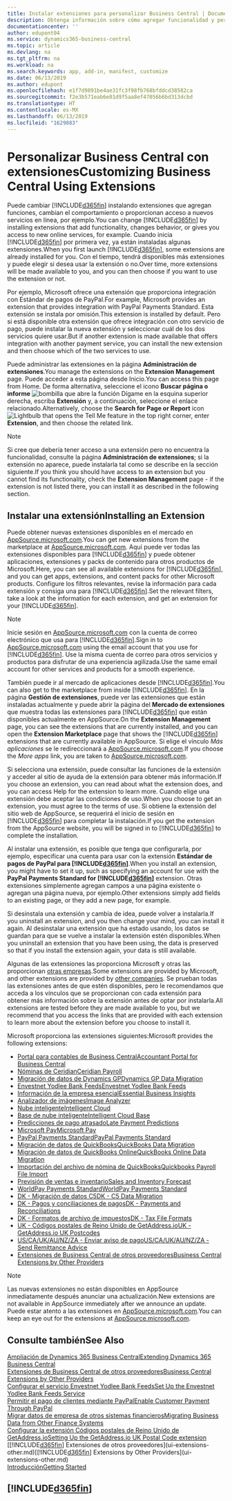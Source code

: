 ```yaml
---
title: Instalar extensiones para personalizar Business Central | Documentos de Microsoft
description: Obtenga información sobre cómo agregar funcionalidad y personalizar Business Central mediante la instalación de extensiones.
documentationcenter: ''
author: edupont04
ms.service: dynamics365-business-central
ms.topic: article
ms.devlang: na
ms.tgt_pltfrm: na
ms.workload: na
ms.search.keywords: app, add-in, manifest, customize
ms.date: 06/13/2019
ms.author: edupont
ms.openlocfilehash: e1f7d9891be4ae31fc3f98fb768bfddcd38582ca
ms.sourcegitcommit: f2e3b571eab6e01d9f5aa8ef47056b6bd313dcbd
ms.translationtype: HT
ms.contentlocale: es-MX
ms.lasthandoff: 06/13/2019
ms.locfileid: "1629883"
---
```

# <a name="customizing-business-central-using-extensions"></a><span data-ttu-id="24afa-103">Personalizar Business Central con extensiones</span><span class="sxs-lookup"><span data-stu-id="24afa-103">Customizing Business Central Using Extensions</span></span>
<span data-ttu-id="24afa-104">Puede cambiar [!INCLUDE[d365fin](includes/d365fin_md.md)] instalando extensiones que agregan funciones, cambian el comportamiento o proporcionan acceso a nuevos servicios en línea, por ejemplo.</span><span class="sxs-lookup"><span data-stu-id="24afa-104">You can change [!INCLUDE[d365fin](includes/d365fin_md.md)] by installing extensions that add functionality, changes behavior, or gives you access to new online services, for example.</span></span>
<span data-ttu-id="24afa-105">Cuando inicia [!INCLUDE[d365fin](includes/d365fin_md.md)] por primera vez, ya están instaladas algunas extensiones.</span><span class="sxs-lookup"><span data-stu-id="24afa-105">When you first launch [!INCLUDE[d365fin](includes/d365fin_md.md)], some extensions are already installed for you.</span></span> <span data-ttu-id="24afa-106">Con el tiempo, tendrá disponibles más extensiones y puede elegir si desea usar la extensión o no.</span><span class="sxs-lookup"><span data-stu-id="24afa-106">Over time, more extensions will be made available to you, and you can then choose if you want to use the extension or not.</span></span>

<span data-ttu-id="24afa-107">Por ejemplo, Microsoft ofrece una extensión que proporciona integración con Estándar de pagos de PayPal.</span><span class="sxs-lookup"><span data-stu-id="24afa-107">For example, Microsoft provides an extension that provides integration with PayPal Payments Standard.</span></span> <span data-ttu-id="24afa-108">Esta extensión se instala por omisión.</span><span class="sxs-lookup"><span data-stu-id="24afa-108">This extension is installed by default.</span></span>
<span data-ttu-id="24afa-109">Pero si está disponible otra extensión que ofrece integración con otro servicio de pago, puede instalar la nueva extensión y seleccionar cuál de los dos servicios quiere usar.</span><span class="sxs-lookup"><span data-stu-id="24afa-109">But if another extension is made available that offers integration with another payment service, you can install the new extension and then choose which of the two services to use.</span></span>  

<span data-ttu-id="24afa-110">Puede administrar las extensiones en la página **Administración de extensiones**.</span><span class="sxs-lookup"><span data-stu-id="24afa-110">You manage the extensions on the **Extension Management** page.</span></span> <span data-ttu-id="24afa-111">Puede acceder a esta página desde Inicio.</span><span class="sxs-lookup"><span data-stu-id="24afa-111">You can access this page from Home.</span></span> <span data-ttu-id="24afa-112">De forma alternativa, seleccione el icono **Buscar página o informe** ![bombilla que abre la función Dígame](media/ui-search/search_small.png "Dígame que desea hacer") en la esquina superior derecha, escriba **Extensión** y, a continuación, seleccione el enlace relacionado.</span><span class="sxs-lookup"><span data-stu-id="24afa-112">Alternatively, choose the **Search for Page or Report** icon ![Lightbulb that opens the Tell Me feature](media/ui-search/search_small.png "Tell me what you want to do") in the top right corner, enter **Extension**, and then choose the related link.</span></span>  

> [!NOTE]  
>   <span data-ttu-id="24afa-113">Si cree que debería tener acceso a una extensión pero no encuentra la funcionalidad, consulte la página **Administración de extensiones**; si la extensión no aparece, puede instalarla tal como se describe en la sección siguiente.</span><span class="sxs-lookup"><span data-stu-id="24afa-113">If you think you should have access to an extension but you cannot find its functionality, check the **Extension Management** page - if the extension is not listed there, you can install it as described in the following section.</span></span>  

## <a name="installing-an-extension"></a><span data-ttu-id="24afa-114">Instalar una extensión</span><span class="sxs-lookup"><span data-stu-id="24afa-114">Installing an Extension</span></span>
<span data-ttu-id="24afa-115">Puede obtener nuevas extensiones disponibles en el mercado en [AppSource.microsoft.com](https://appsource.microsoft.com/en-us/marketplace/apps?src=dynamics365website&product=dynamics-365-business-central).</span><span class="sxs-lookup"><span data-stu-id="24afa-115">You can get new extensions from the marketplace at [AppSource.microsoft.com](https://appsource.microsoft.com/en-us/marketplace/apps?src=dynamics365website&product=dynamics-365-business-central).</span></span> <span data-ttu-id="24afa-116">Aquí puede ver todas las extensiones disponibles para [!INCLUDE[d365fin](includes/d365fin_md.md)] y puede obtener aplicaciones, extensiones y packs de contenido para otros productos de Microsoft.</span><span class="sxs-lookup"><span data-stu-id="24afa-116">Here, you can see all available extensions for [!INCLUDE[d365fin](includes/d365fin_md.md)], and you can get apps, extensions, and content packs for other Microsoft products.</span></span> <span data-ttu-id="24afa-117">Configure los filtros relevantes, revise la información para cada extensión y consiga una para [!INCLUDE[d365fin](includes/d365fin_md.md)].</span><span class="sxs-lookup"><span data-stu-id="24afa-117">Set the relevant filters, take a look at the information for each extension, and get an extension for your [!INCLUDE[d365fin](includes/d365fin_md.md)].</span></span>  
> [!NOTE]  
>   <span data-ttu-id="24afa-118">Inicie sesión en [AppSource.microsoft.com](https://appsource.microsoft.com/) con la cuenta de correo electrónico que usa para [!INCLUDE[d365fin](includes/d365fin_md.md)].</span><span class="sxs-lookup"><span data-stu-id="24afa-118">Sign in to [AppSource.microsoft.com](https://appsource.microsoft.com/) using the email account that you use for [!INCLUDE[d365fin](includes/d365fin_md.md)].</span></span> <span data-ttu-id="24afa-119">Use la misma cuenta de correo para otros servicios y productos para disfrutar de una experiencia agilizada.</span><span class="sxs-lookup"><span data-stu-id="24afa-119">Use the same email account for other services and products for a smooth experience.</span></span>  

<span data-ttu-id="24afa-120">También puede ir al mercado de aplicaciones desde [!INCLUDE[d365fin](includes/d365fin_md.md)].</span><span class="sxs-lookup"><span data-stu-id="24afa-120">You can also get to the marketplace from inside [!INCLUDE[d365fin](includes/d365fin_md.md)].</span></span> <span data-ttu-id="24afa-121">En la página **Gestión de extensiones**, puede ver las extensiones que están instaladas actualmente y puede abrir la página del **Mercado de extensiones** que muestra todas las extensiones para [!INCLUDE[d365fin](includes/d365fin_md.md)] que están disponibles actualmente en AppSource.</span><span class="sxs-lookup"><span data-stu-id="24afa-121">On the **Extension Management** page, you can see the extensions that are currently installed, and you can open the **Extension Marketplace** page that shows the [!INCLUDE[d365fin](includes/d365fin_md.md)] extensions that are currently available in AppSource.</span></span> <span data-ttu-id="24afa-122">Si elige el vínculo *Más aplicaciones* se le redireccionará a [AppSource.microsoft.com](https://appsource.microsoft.com/en-us/marketplace/apps?product=dynamics-365%3Bdynamics-365-for-financials&page=1).</span><span class="sxs-lookup"><span data-stu-id="24afa-122">If you choose the *More apps* link, you are taken to [AppSource.microsoft.com](https://appsource.microsoft.com/en-us/marketplace/apps?product=dynamics-365%3Bdynamics-365-for-financials&page=1).</span></span>  

<span data-ttu-id="24afa-123">Si selecciona una extensión, puede consultar las funciones de la extensión y acceder al sitio de ayuda de la extensión para obtener más información.</span><span class="sxs-lookup"><span data-stu-id="24afa-123">If you choose an extension, you can read about what the extension does, and you can access Help for the extension to learn more.</span></span> <span data-ttu-id="24afa-124">Cuando elige una extensión debe aceptar las condiciones de uso.</span><span class="sxs-lookup"><span data-stu-id="24afa-124">When you choose to get an extension, you must agree to the terms of use.</span></span> <span data-ttu-id="24afa-125">Si obtiene la extensión del sitio web de AppSource, se requerirá el inicio de sesión en [!INCLUDE[d365fin](includes/d365fin_md.md)] para completar la instalación.</span><span class="sxs-lookup"><span data-stu-id="24afa-125">If you get the extension from the AppSource website, you will be signed in to [!INCLUDE[d365fin](includes/d365fin_md.md)] to complete the installation.</span></span>  

<span data-ttu-id="24afa-126">Al instalar una extensión, es posible que tenga que configurarla, por ejemplo, especificar una cuenta para usar con la extensión **Estándar de pagos de PayPal para [!INCLUDE[d365fin](includes/d365fin_md.md)]**.</span><span class="sxs-lookup"><span data-stu-id="24afa-126">When you install an extension, you might have to set it up, such as specifying an account for use with the **PayPal Payments Standard for [!INCLUDE[d365fin](includes/d365fin_md.md)]** extension.</span></span>
<span data-ttu-id="24afa-127">Otras extensiones simplemente agregan campos a una página existente o agregan una página nueva, por ejemplo.</span><span class="sxs-lookup"><span data-stu-id="24afa-127">Other extensions simply add fields to an existing page, or they add a new page, for example.</span></span>   

<span data-ttu-id="24afa-128">Si desinstala una extensión y cambia de idea, puede volver a instalarla.</span><span class="sxs-lookup"><span data-stu-id="24afa-128">If you uninstall an extension, and you then change your mind, you can install it again.</span></span> <span data-ttu-id="24afa-129">Al desinstalar una extensión que ha estado usando, los datos se guardan para que se vuelve a instalar la extensión estén disponibles.</span><span class="sxs-lookup"><span data-stu-id="24afa-129">When you uninstall an extension that you have been using, the data is preserved so that if you install the extension again, your data is still available.</span></span>  

<span data-ttu-id="24afa-130">Algunas de las extensiones las proporciona Microsoft y otras las proporcionan [otras empresas](ui-extensions-other.md).</span><span class="sxs-lookup"><span data-stu-id="24afa-130">Some extensions are provided by Microsoft, and other extensions are provided by [other companies](ui-extensions-other.md).</span></span> <span data-ttu-id="24afa-131">Se prueban todas las extensiones antes de que estén disponibles, pero le recomendamos que acceda a los vínculos que se proporcionan con cada extensión para obtener más información sobre la extensión antes de optar por instalarla.</span><span class="sxs-lookup"><span data-stu-id="24afa-131">All extensions are tested before they are made available to you, but we recommend that you access the links that are provided with each extension to learn more about the extension before you choose to install it.</span></span>  

<span data-ttu-id="24afa-132">Microsoft proporciona las extensiones siguientes:</span><span class="sxs-lookup"><span data-stu-id="24afa-132">Microsoft provides the following extensions:</span></span>  

* [<span data-ttu-id="24afa-133">Portal para contables de Business Central</span><span class="sxs-lookup"><span data-stu-id="24afa-133">Accountant Portal for Business Central</span></span>](ui-extensions-accountant-portal.md)
* [<span data-ttu-id="24afa-134">Nóminas de Ceridian</span><span class="sxs-lookup"><span data-stu-id="24afa-134">Ceridian Payroll</span></span>](ui-extensions-ceridian-payroll.md)
* [<span data-ttu-id="24afa-135">Migración de datos de Dynamics GP</span><span class="sxs-lookup"><span data-stu-id="24afa-135">Dynamics GP Data Migration</span></span>](ui-extensions-dynamicsgp-data-migration.md)
* [<span data-ttu-id="24afa-136">Envestnet Yodlee Bank Feeds</span><span class="sxs-lookup"><span data-stu-id="24afa-136">Envestnet Yodlee Bank Feeds</span></span>](ui-extensions-yodlee-bank-feeds.md)
* [<span data-ttu-id="24afa-137">Información de la empresa esencial</span><span class="sxs-lookup"><span data-stu-id="24afa-137">Essential Business Insights</span></span>](ui-extensions-essential-business-insights.md)
* [<span data-ttu-id="24afa-138">Analizador de imágenes</span><span class="sxs-lookup"><span data-stu-id="24afa-138">Image Analyzer</span></span>](ui-extensions-image-analyzer.md)
* [<span data-ttu-id="24afa-139">Nube inteligente</span><span class="sxs-lookup"><span data-stu-id="24afa-139">Intelligent Cloud</span></span>](ui-extensions-data-replication.md)
* [<span data-ttu-id="24afa-140">Base de nube inteligente</span><span class="sxs-lookup"><span data-stu-id="24afa-140">Intelligent Cloud Base</span></span>](ui-extensions-intelligent-cloud.md)
* [<span data-ttu-id="24afa-141">Predicciones de pago atrasado</span><span class="sxs-lookup"><span data-stu-id="24afa-141">Late Payment Predictions</span></span>](ui-extensions-late-payment-prediction.md)
* [<span data-ttu-id="24afa-142">Microsoft Pay</span><span class="sxs-lookup"><span data-stu-id="24afa-142">Microsoft Pay</span></span>](ui-extensions-microsoft-pay-payments.md)
* [<span data-ttu-id="24afa-143">PayPal Payments Standard</span><span class="sxs-lookup"><span data-stu-id="24afa-143">PayPal Payments Standard</span></span>](ui-extensions-paypal-payments-standard.md)
* [<span data-ttu-id="24afa-144">Migración de datos de QuickBooks</span><span class="sxs-lookup"><span data-stu-id="24afa-144">QuickBooks Data Migration</span></span>](ui-extensions-quickbooks-data-migration.md)
* [<span data-ttu-id="24afa-145">Migración de datos de QuickBooks Online</span><span class="sxs-lookup"><span data-stu-id="24afa-145">QuickBooks Online Data Migration</span></span>](ui-extensions-quickbooks-online-data-migration.md)
* [<span data-ttu-id="24afa-146">Importación del archivo de nómina de QuickBooks</span><span class="sxs-lookup"><span data-stu-id="24afa-146">Quickbooks Payroll File Import</span></span>](ui-extensions-quickbooks-payroll.md)
* [<span data-ttu-id="24afa-147">Previsión de ventas e inventario</span><span class="sxs-lookup"><span data-stu-id="24afa-147">Sales and Inventory Forecast</span></span>](ui-extensions-sales-forecast.md)
* [<span data-ttu-id="24afa-148">WorldPay Payments Standard</span><span class="sxs-lookup"><span data-stu-id="24afa-148">WorldPay Payments Standard</span></span>](ui-extensions-worldpay-payments-standard.md)
* [<span data-ttu-id="24afa-149">DK - Migración de datos C5</span><span class="sxs-lookup"><span data-stu-id="24afa-149">DK - C5 Data Migration</span></span>](ui-extensions-c5-data-migration.md)
* [<span data-ttu-id="24afa-150">DK - Pagos y conciliaciones de pagos</span><span class="sxs-lookup"><span data-stu-id="24afa-150">DK - Payments and Reconciliations</span></span>](ui-extensions-payments-reconciliation-formats-dk.md)
* [<span data-ttu-id="24afa-151">DK - Formatos de archivo de impuestos</span><span class="sxs-lookup"><span data-stu-id="24afa-151">DK - Tax File Formats</span></span>](ui-extensions-tax-file-formats-dk.md)
* [<span data-ttu-id="24afa-152">UK - Códigos postales de Reino Unido de GetAddress.io</span><span class="sxs-lookup"><span data-stu-id="24afa-152">UK - GetAddress.io UK Postcodes</span></span>](ui-extensions-getaddressio.md)
* [<span data-ttu-id="24afa-153">US/CA/UK/AU/NZ/ZA - Enviar aviso de pago</span><span class="sxs-lookup"><span data-stu-id="24afa-153">US/CA/UK/AU/NZ/ZA - Send Remittance Advice</span></span>](ui-extensions-send-remittance-advice.md)
* [<span data-ttu-id="24afa-154">Extensiones de Business Central de otros proveedores</span><span class="sxs-lookup"><span data-stu-id="24afa-154">Business Central Extensions by Other Providers</span></span>](ui-extensions-other.md)

> [!NOTE]  
>  <span data-ttu-id="24afa-155">Las nuevas extensiones no están disponibles en AppSource inmediatamente después anunciar una actualización.</span><span class="sxs-lookup"><span data-stu-id="24afa-155">New extensions are not available in AppSource immediately after we announce an update.</span></span> <span data-ttu-id="24afa-156">Puede estar atento a las extensiones en [AppSource.microsoft.com](https://appsource.microsoft.com/en-us/marketplace/apps?product=dynamics-365%3Bdynamics-365-for-financials&page=1).</span><span class="sxs-lookup"><span data-stu-id="24afa-156">You can keep an eye out for the extensions at [AppSource.microsoft.com](https://appsource.microsoft.com/en-us/marketplace/apps?product=dynamics-365%3Bdynamics-365-for-financials&page=1).</span></span>

## <a name="see-also"></a><span data-ttu-id="24afa-157">Consulte también</span><span class="sxs-lookup"><span data-stu-id="24afa-157">See Also</span></span>
[<span data-ttu-id="24afa-158">Ampliación de Dynamics 365 Business Central</span><span class="sxs-lookup"><span data-stu-id="24afa-158">Extending Dynamics 365 Business Central</span></span>](about-develop-extensions.md)  
[<span data-ttu-id="24afa-159">Extensiones de Business Central de otros proveedores</span><span class="sxs-lookup"><span data-stu-id="24afa-159">Business Central Extensions by Other Providers</span></span>](ui-extensions-other.md)  
[<span data-ttu-id="24afa-160">Configurar el servicio Envestnet Yodlee Bank Feeds</span><span class="sxs-lookup"><span data-stu-id="24afa-160">Set Up the Envestnet Yodlee Bank Feeds Service</span></span>](bank-how-setup-bank-statement-service.md)  
[<span data-ttu-id="24afa-161">Permitir el pago de clientes mediante PayPal</span><span class="sxs-lookup"><span data-stu-id="24afa-161">Enable Customer Payment Through PayPal</span></span>](sales-how-enable-payment-service-extensions.md)  
[<span data-ttu-id="24afa-162">Migrar datos de empresa de otros sistemas financieros</span><span class="sxs-lookup"><span data-stu-id="24afa-162">Migrating Business Data from Other Finance Systems</span></span>](across-import-data-configuration-packages.md)  
[<span data-ttu-id="24afa-163">Configurar la extensión Códigos postales de Reino Unido de GetAddress.io</span><span class="sxs-lookup"><span data-stu-id="24afa-163">Setting Up the GetAddress.io UK Postal Code extension</span></span>](LocalFunctionality/UnitedKingdom/uk-setup-postal-code-service.md)  
<span data-ttu-id="24afa-164">[[!INCLUDE[d365fin](includes/d365fin_md.md)] Extensiones de otros proveedores](ui-extensions-other.md)</span><span class="sxs-lookup"><span data-stu-id="24afa-164">[[!INCLUDE[d365fin](includes/d365fin_md.md)] Extensions by Other Providers](ui-extensions-other.md)</span></span>  
[<span data-ttu-id="24afa-165">Introducción</span><span class="sxs-lookup"><span data-stu-id="24afa-165">Getting Started</span></span>](product-get-started.md)  

## [!INCLUDE[d365fin](includes/free_trial_md.md)]  
